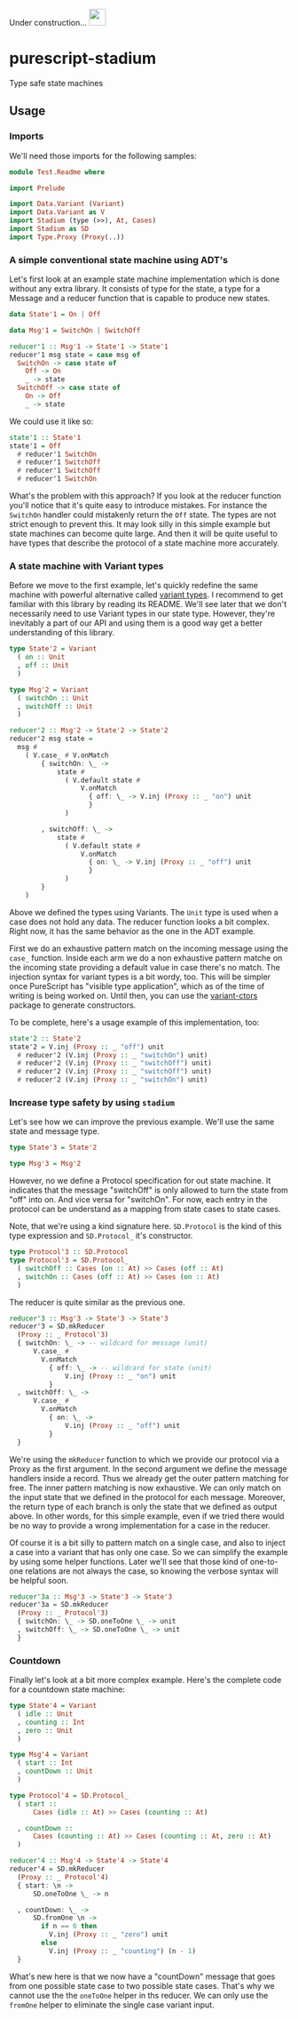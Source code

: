 Under construction... <img
src="https://media.tenor.com/MRCIli40TYoAAAAi/under-construction90s-90s.gif" width="30">

# purescript-stadium
Type safe state machines 

## Usage
### Imports
We'll need those imports for the following samples: 
```hs
module Test.Readme where

import Prelude

import Data.Variant (Variant)
import Data.Variant as V
import Stadium (type (>>), At, Cases)
import Stadium as SD
import Type.Proxy (Proxy(..))
```
### A simple conventional state machine using ADT's
Let's first look at an example state machine implementation which is done
without any extra library.
It consists of type for the state, a type for a Message and a reducer
function that is capable to produce new states.
```hs
data State'1 = On | Off

data Msg'1 = SwitchOn | SwitchOff

reducer'1 :: Msg'1 -> State'1 -> State'1
reducer'1 msg state = case msg of
  SwitchOn -> case state of
    Off -> On
    _ -> state
  SwitchOff -> case state of
    On -> Off
    _ -> state
```
We could use it like so:
```hs
state'1 :: State'1
state'1 = Off
  # reducer'1 SwitchOn
  # reducer'1 SwitchOff
  # reducer'1 SwitchOff
  # reducer'1 SwitchOn
```
What's the problem with this approach? If you look at the reducer function
you'll notice that it's quite easy to introduce mistakes. For instance the
`SwitchOn` handler could mistakenly return the `Off` state. The types are not
strict enough to prevent this. It may look silly in this simple example but
state machines can become quite large. And then it will be quite useful to
have types that describe the protocol of a state machine more accurately. 

### A state machine with Variant types
Before we move to the first example, let's quickly redefine the same machine
with powerful alternative called [variant
types](https://github.com/natefaubion/purescript-variant). I recommend to get
familiar with this library by reading its README. We'll see later that we
don't necessarily need to use Variant types in our state type. However,
they're inevitably a part of our API and using them is a good way get a
better understanding of this library.
```hs
type State'2 = Variant
  ( on :: Unit
  , off :: Unit
  )

type Msg'2 = Variant
  ( switchOn :: Unit
  , switchOff :: Unit
  )

reducer'2 :: Msg'2 -> State'2 -> State'2
reducer'2 msg state =
  msg #
    ( V.case_ # V.onMatch
        { switchOn: \_ ->
            state #
              ( V.default state #
                  V.onMatch
                    { off: \_ -> V.inj (Proxy :: _ "on") unit
                    }
              )

        , switchOff: \_ ->
            state #
              ( V.default state #
                  V.onMatch
                    { on: \_ -> V.inj (Proxy :: _ "off") unit
                    }
              )
        }
    )
```
Above we defined the types using Variants. The `Unit` type is used when a
case does not hold any data. The reducer function looks a bit complex. Right
now, it has the same behavior as the one in the ADT example.

First we do an exhaustive pattern match on the incoming message using the
`case_` function. Inside each arm we do a non exhaustive pattern matche on
the incoming state providing a default value in case there's no match. The
injection syntax for variant types is a bit wordy, too. This will be simpler once
PureScript has "visible type application", which as of the time of writing is
being worked on. Until then, you can use the
[variant-ctors](https://github.com/thought2/purescript-variant-ctors) package
to generate constructors.

To be complete, here's a usage example of this implementation, too:
```hs
state'2 :: State'2
state'2 = V.inj (Proxy :: _ "off") unit
  # reducer'2 (V.inj (Proxy :: _ "switchOn") unit)
  # reducer'2 (V.inj (Proxy :: _ "switchOff") unit)
  # reducer'2 (V.inj (Proxy :: _ "switchOff") unit)
  # reducer'2 (V.inj (Proxy :: _ "switchOn") unit)
```
### Increase type safety by using `stadium` 
Let's see how we can improve the previous example. We'll use the same state
and message type.
```hs
type State'3 = State'2

type Msg'3 = Msg'2
```
However, no we define a Protocol specification for out state machine. It
indicates that the message "switchOff" is only allowed to turn the state from
"off" into on. And vice versa for "switchOn". For now, each entry in the
protocol can be understand as a mapping from state cases to state cases.

Note, that we're using a kind signature here. `SD.Protocol` is the kind of
this type expression and `SD.Protocol_` it's constructor.
```hs
type Protocol'3 :: SD.Protocol
type Protocol'3 = SD.Protocol_
  ( switchOff :: Cases (on :: At) >> Cases (off :: At)
  , switchOn :: Cases (off :: At) >> Cases (on :: At)
  )
```
The reducer is quite similar as the previous one.
```hs
reducer'3 :: Msg'3 -> State'3 -> State'3
reducer'3 = SD.mkReducer
  (Proxy :: _ Protocol'3)
  { switchOn: \_ -> -- wildcard for message (unit)
      V.case_ #
        V.onMatch
          { off: \_ -> -- wildcard for state (unit)
              V.inj (Proxy :: _ "on") unit
          }
  , switchOff: \_ ->
      V.case_ #
        V.onMatch
          { on: \_ ->
              V.inj (Proxy :: _ "off") unit
          }
  }
```
We're using the `mkReducer` function to which we provide our protocol via a
Proxy as the first argument. In the second argument we define the message
handlers inside a record. Thus we already get the outer pattern matching for
free. The inner pattern matching is now exhaustive. We can only match on the
input state that we defined in the protocol for each message. Moreover, the
return type of each branch is only the state that we defined as output above.
In other words, for this simple example, even if we tried there would be no
way to provide a wrong implementation for a case in the reducer.

Of course it is a bit silly to pattern match on a single case, and also to
inject a case into a variant that has only one case. So we can simplify the
example by using some helper functions. Later we'll see that those kind of
one-to-one relations are not always the case, so knowing the verbose syntax
will be helpful soon.
```hs
reducer'3a :: Msg'3 -> State'3 -> State'3
reducer'3a = SD.mkReducer
  (Proxy :: _ Protocol'3)
  { switchOn: \_ -> SD.oneToOne \_ -> unit
  , switchOff: \_ -> SD.oneToOne \_ -> unit
  }
```
### Countdown
Finally let's look at a bit more complex example. Here's the complete code
for a countdown state machine:
```hs
type State'4 = Variant
  ( idle :: Unit
  , counting :: Int
  , zero :: Unit
  )

type Msg'4 = Variant
  ( start :: Int
  , countDown :: Unit
  )

type Protocol'4 = SD.Protocol_
  ( start ::
      Cases (idle :: At) >> Cases (counting :: At)

  , countDown ::
      Cases (counting :: At) >> Cases (counting :: At, zero :: At)
  )

reducer'4 :: Msg'4 -> State'4 -> State'4
reducer'4 = SD.mkReducer
  (Proxy :: _ Protocol'4)
  { start: \n ->
      SD.oneToOne \_ -> n

  , countDown: \_ ->
      SD.fromOne \n ->
        if n == 0 then
          V.inj (Proxy :: _ "zero") unit
        else
          V.inj (Proxy :: _ "counting") (n - 1)
  }
```
What's new here is that we now have a "countDown" message that goes from one possible state case
to two possible state cases. That's why we cannot use the the `oneToOne`
helper in ths reducer. We can only use the `fromOne` helper to eliminate the
single case variant input.